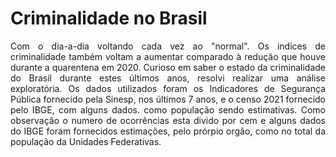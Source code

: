 # Criminalidade no Brasil
<div style="text-align: justify">Com o dia-a-dia voltando cada vez ao "normal". Os indices de criminalidade também voltam a aumentar
comparado à redução que houve durante a quarentena em 2020. Curioso em saber o estado da criminalidade
do Brasil durante estes últimos anos, resolvi realizar uma análise exploratória. Os dados utilizados
foram os Indicadores de Segurança Pública fornecido pela Sinesp, nos últimos 7 anos, e o censo 2021 fornecido pelo IBGE,
com alguns dados. como população sendo estimativas. Como observação o numero de ocorrências esta divido
por cem e alguns dados do IBGE foram fornecidos estimações, pelo prórpio orgão, como no total da população
da Unidades Federativas.</div>


